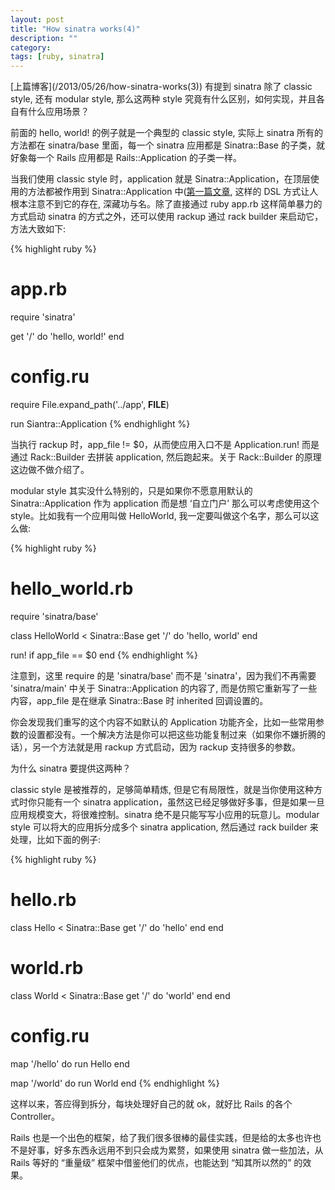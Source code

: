 ```yaml
---
layout: post
title: "How sinatra works(4)"
description: ""
category:
tags: [ruby, sinatra]
---
```


[上篇博客](/2013/05/26/how-sinatra-works(3\)) 有提到 sinatra 除了 classic style, 还有 modular style, 那么这两种 style 究竟有什么区别，如何实现，并且各自有什么应用场景？

<!--break-->

前面的 hello, world! 的例子就是一个典型的 classic style, 实际上 sinatra 所有的方法都在 sinatra/base 里面，每一个 sinatra 应用都是 Sinatra::Base 的子类，就好象每一个 Rails 应用都是 Rails::Application 的子类一样。

当我们使用 classic style 时，application 就是 Sinatra::Application，在顶层使用的方法都被作用到 Sinatra::Application 中([第一篇文章](/2013/05/22/how-sinatra-works(1\)/)讲解过这个问题), 这样的 DSL 方式让人根本注意不到它的存在, 深藏功与名。除了直接通过 ruby app.rb 这样简单暴力的方式启动 sinatra 的方式之外，还可以使用 rackup 通过 rack builder 来启动它，方法大致如下:

{% highlight ruby %}
# app.rb

require 'sinatra'

get '/' do
  'hello, world!'
end

# config.ru

require File.expand_path('../app', __FILE__)

run Siantra::Application
{% endhighlight %}

当执行 rackup 时，app_file != $0，从而使应用入口不是 Application.run! 而是通过 Rack::Builder 去拼装 application, 然后跑起来。关于 Rack::Builder 的原理这边做不做介绍了。

modular style 其实没什么特别的，只是如果你不愿意用默认的 Sinatra::Application 作为 application 而是想 ‘自立门户’ 那么可以考虑使用这个 style。比如我有一个应用叫做 HelloWorld, 我一定要叫做这个名字，那么可以这么做:

{% highlight ruby %}
# hello_world.rb

require 'sinatra/base'

class HelloWorld < Sinatra::Base
  get '/' do
    'hello, world'
  end

  run! if app_file == $0
end
{% endhighlight %}

注意到，这里 require 的是 'sinatra/base' 而不是 'sinatra'，因为我们不再需要 'sinatra/main' 中关于 Sinatra::Application 的内容了, 而是仿照它重新写了一些内容，app_file 是在继承 Sinatra::Base 时 inherited 回调设置的。

你会发现我们重写的这个内容不如默认的 Application 功能齐全，比如一些常用参数的设置都没有。一个解决方法是你可以把这些功能复制过来（如果你不嫌折腾的话），另一个方法就是用 rackup 方式启动，因为 rackup 支持很多的参数。

为什么 sinatra 要提供这两种？

classic style 是被推荐的，足够简单精炼, 但是它有局限性，就是当你使用这种方式时你只能有一个 sinatra application，虽然这已经足够做好多事，但是如果一旦应用规模变大，将很难控制。sinatra 绝不是只能写写小应用的玩意儿。modular style 可以将大的应用拆分成多个 sinatra application, 然后通过 rack builder 来处理，比如下面的例子:

{% highlight ruby %}
# hello.rb

class Hello < Sinatra::Base
  get '/' do
    'hello'
  end
end

# world.rb

class World < Sinatra::Base
  get '/' do
    'world'
  end
end

# config.ru

map '/hello' do
  run Hello
end

map '/world' do
  run World
end
{% endhighlight %}

这样以来，答应得到拆分，每块处理好自己的就 ok，就好比 Rails 的各个 Controller。

Rails 也是一个出色的框架，给了我们很多很棒的最佳实践，但是给的太多也许也不是好事，好多东西永远用不到只会成为累赘，如果使用 sinatra 做一些加法，从 Rails 等好的 “重量级” 框架中借鉴他们的优点，也能达到 “知其所以然的” 的效果。
